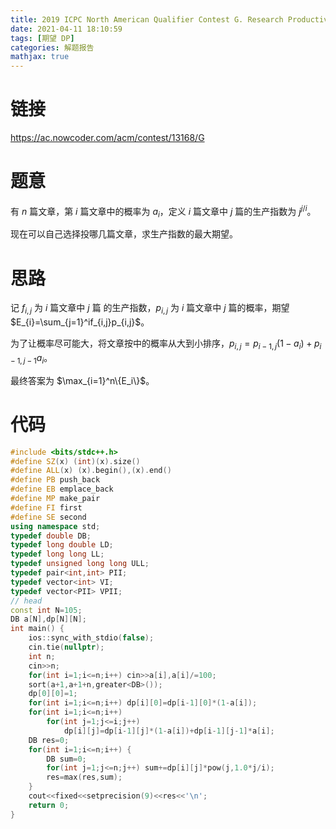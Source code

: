 ```yaml
---
title: 2019 ICPC North American Qualifier Contest G. Research Productivity Index
date: 2021-04-11 18:10:59
tags: [期望 DP]
categories: 解题报告
mathjax: true
---
```


# 链接

<https://ac.nowcoder.com/acm/contest/13168/G>

# 题意

有 $n$ 篇文章，第 $i$ 篇文章中的概率为 $a_i$，定义 $i$ 篇文章中 $j$ 篇的生产指数为 $j^{j/i}$。

现在可以自己选择投哪几篇文章，求生产指数的最大期望。

<!--more-->

# 思路

记 $f_{i,j}$ 为 $i$ 篇文章中 $j$ 篇 的生产指数，$p_{i,j}$ 为 $i$ 篇文章中 $j$ 篇的概率，期望 $E_{i}=\sum_{j=1}^if_{i,j}p_{i,j}$。

为了让概率尽可能大，将文章按中的概率从大到小排序，$p_{i,j}=p_{i-1,j}(1-a_i)+p_{i-1,j-1}a_i$。

最终答案为 $\max_{i=1}^n\{E_i\}$。

# 代码

```cpp
#include <bits/stdc++.h>
#define SZ(x) (int)(x).size()
#define ALL(x) (x).begin(),(x).end()
#define PB push_back
#define EB emplace_back
#define MP make_pair
#define FI first
#define SE second
using namespace std;
typedef double DB;
typedef long double LD;
typedef long long LL;
typedef unsigned long long ULL;
typedef pair<int,int> PII;
typedef vector<int> VI;
typedef vector<PII> VPII;
// head
const int N=105;
DB a[N],dp[N][N];
int main() {
    ios::sync_with_stdio(false);
    cin.tie(nullptr);
    int n;
    cin>>n;
    for(int i=1;i<=n;i++) cin>>a[i],a[i]/=100;
    sort(a+1,a+1+n,greater<DB>());
    dp[0][0]=1;
    for(int i=1;i<=n;i++) dp[i][0]=dp[i-1][0]*(1-a[i]);
    for(int i=1;i<=n;i++)
        for(int j=1;j<=i;j++)
            dp[i][j]=dp[i-1][j]*(1-a[i])+dp[i-1][j-1]*a[i];
    DB res=0;
    for(int i=1;i<=n;i++) {
        DB sum=0;
        for(int j=1;j<=n;j++) sum+=dp[i][j]*pow(j,1.0*j/i);
        res=max(res,sum);
    }
    cout<<fixed<<setprecision(9)<<res<<'\n';
    return 0;
}
```